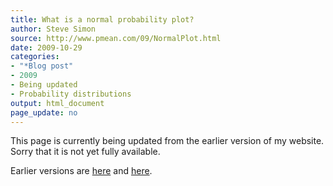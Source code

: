 ```yaml
---
title: What is a normal probability plot?
author: Steve Simon
source: http://www.pmean.com/09/NormalPlot.html
date: 2009-10-29
categories:
- "*Blog post"
- 2009
- Being updated
- Probability distributions
output: html_document
page_update: no
---
```


This page is currently being updated from the earlier version of my website. Sorry that it is not yet fully available.

<!---More--->

Earlier versions are [here][sim1] and [here][sim2].

[sim1]: http://www.pmean.com/09/NormalPlot.html
[sim2]: http://new.pmean.com/normal-plot/
